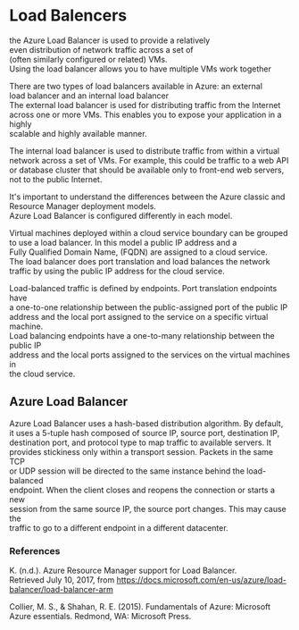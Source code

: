 # Load Balencers

   the Azure Load Balancer is used to provide a relatively    
   even distribution of network traffic across a set of    
   (often similarly configured or related) VMs.    
   Using the load balancer allows you to have multiple VMs work together  
   
   There are two types of load balancers available in Azure: an external    
   load balancer and an internal load balancer   
   The external load balancer is used for distributing traffic from the Internet   
   across one or more VMs. This enables you to expose your application in a highly   
   scalable and highly available manner.    
   
   The internal load balancer is used to distribute traffic from within a virtual 
   network across a set of VMs. For example, this could be traffic to a web API   
   or database cluster that should be available only to front-end web servers,    
   not to the public Internet.   
   
   It's important to understand the differences between the Azure classic and    
   Resource Manager deployment models.    
   Azure Load Balancer is configured differently in each model.   
      
   Virtual machines deployed within a cloud service boundary can be grouped    
   to use a load balancer. In this model a public IP address and a    
   Fully Qualified Domain Name, (FQDN) are assigned to a cloud service.    
   The load balancer does port translation and load balances the network    
   traffic by using the public IP address for the cloud service.   
   
   Load-balanced traffic is defined by endpoints. Port translation endpoints have    
   a one-to-one relationship between the public-assigned port of the public IP    
   address and the local port assigned to the service on a specific virtual machine.    
   Load balancing endpoints have a one-to-many relationship between the public IP    
   address and the local ports assigned to the services on the virtual machines in    
   the cloud service.   
   
## Azure Load Balancer

   Azure Load Balancer uses a hash-based distribution algorithm. By default,   
   it uses a 5-tuple hash composed of source IP, source port, destination IP,   
   destination port, and protocol type to map traffic to available servers. It   
   provides stickiness only within a transport session. Packets in the same TCP    
   or UDP session will be directed to the same instance behind the load-balanced    
   endpoint. When the client closes and reopens the connection or starts a new    
   session from the same source IP, the source port changes. This may cause the   
   traffic to go to a different endpoint in a different datacenter.

### References

   K. (n.d.). Azure Resource Manager support for Load Balancer.    
   Retrieved July 10, 2017, from https://docs.microsoft.com/en-us/azure/load-balancer/load-balancer-arm   

   Collier, M. S., & Shahan, R. E. (2015). Fundamentals of Azure: 
   Microsoft Azure essentials. Redmond, WA: Microsoft Press.





















